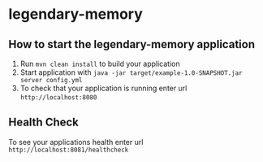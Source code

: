 # legendary-memory

How to start the legendary-memory application
---

1. Run `mvn clean install` to build your application
1. Start application with `java -jar target/example-1.0-SNAPSHOT.jar server config.yml`
1. To check that your application is running enter url `http://localhost:8080`

Health Check
---

To see your applications health enter url `http://localhost:8081/healthcheck`
